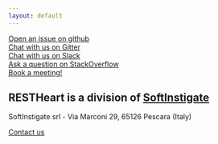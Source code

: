 ```yaml
---
layout: default
---
```


<div class="h-100 jumbotron jumbotron-fluid background-primary my-0 pt-3">
    <div class="d-flex justify-content-center align-content-end w-100 h-100 pt-5">
        <div class="row text-center">
            <div class="col-12 my-2">
                <a class="btn-o-white btn btn-lg" title="Issues" href="https://github.com/SoftInstigate/restheart/issues/new" target="blank"> <i style="font-size:18px" class="icon-code"></i>Open an issue on github</a>
            </div>
            <div class="col-12 my-2">
                <a class="btn-o-white btn btn-lg" title="Chat" href="https://gitter.im/SoftInstigate/restheart" target="blank"> <i style="font-size:18px" class="icon-chat-alt"></i>Chat with us on Gitter</a>
            </div>
            <div class="col-12 my-2">
                <a class="btn-o-white btn btn-lg" title="Chat" href="https://s-i.slack.com/messages/C04DYP7Q9DL" target="blank"> <i style="font-size:18px" class="icon-chat-alt"></i>Chat with us on Slack</a>
            </div>
            <div class="col-12 my-2">
                <a class="btn-o-white btn btn-lg" title="Questions" href="https://stackoverflow.com/questions/ask?tags=restheart" target="blank"> <i style="font-size:18px" class="icon-lightbulb"></i>Ask a question on StackOverflow</a>
            </div>
            <div class="col-12 my-2">
                <a class="btn-o-white btn btn-lg" title="Demo" href="https://calendly.com/restheart" target="blank"> <i style="font-size:18px" class="icon-calendar"></i>Book a meeting!</a>
            </div>
        </div>
    </div>
</div>

<div class="mb-5">
        <div class="d-flex justify-content-center">
            <div class="mt-4 mx-auto rounded p-2 bg-white">
                <h2 class="text-center m-0"><strong>RESTHeart</strong> is a division of
                <strong><a href="https://softinstigate.com">SoftInstigate</a></strong></h2>
            </div>
        </div>
    <div class="mt-2 text-center">
        <p>SoftInstigate srl - Via Marconi 29, 65126 Pescara (Italy)</p>
        <a class="btn btn-lg mt-3" title="Demo" href="https://restheart.com/#contact" target="blank">Contact us</a>
    </div>
</div>